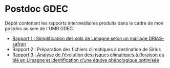 # Postdoc GDEC
 Dépôt contenant les rapports intermédiaires produits dans le cadre de mon postdoc au sein de l'UMR GDEC.

- [Rapport 1 : Simplification des sols de Limagne selon un maillage DRIAS-safran](https://guillaume-blanchet.github.io/Postdoc-GDEC/soilFilesPreparation.html)
- Rapport 2 : Préparation des fichiers climatiques à destination de Sirius
- [Rapport 3 : Analyse de l’évolution des risques climatiques à floraison du blé en Limagne et identification d’une équive phénologique optimisée](https://guillaume-blanchet.github.io/Postdoc-GDEC/cultivarFilesPreparation.html)
